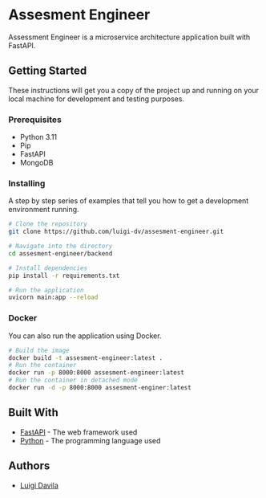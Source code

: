 # Assesment Engineer
 
Assessment Engineer is a microservice architecture application built with FastAPI.

## Getting Started

These instructions will get you a copy of the project up and running on your local machine for development and testing purposes.

### Prerequisites

- Python 3.11
- Pip
- FastAPI
- MongoDB

### Installing

A step by step series of examples that tell you how to get a development environment running.

```bash
# Clone the repository
git clone https://github.com/luigi-dv/assesment-engineer.git

# Navigate into the directory
cd assesment-engineer/backend

# Install dependencies
pip install -r requirements.txt

# Run the application
uvicorn main:app --reload
```

### Docker

You can also run the application using Docker.

```bash
# Build the image
docker build -t assesment-engineer:latest .
# Run the container
docker run -p 8000:8000 assesment-engineer:latest
# Run the container in detached mode
docker run -d -p 8000:8000 assesment-enginer:latest
 ```
## Built With

- [FastAPI](https://fastapi.tiangolo.com/) - The web framework used
- [Python](https://www.python.org/) - The programming language used

## Authors

- [Luigi Davila](https://github.com/luigi-dv)

